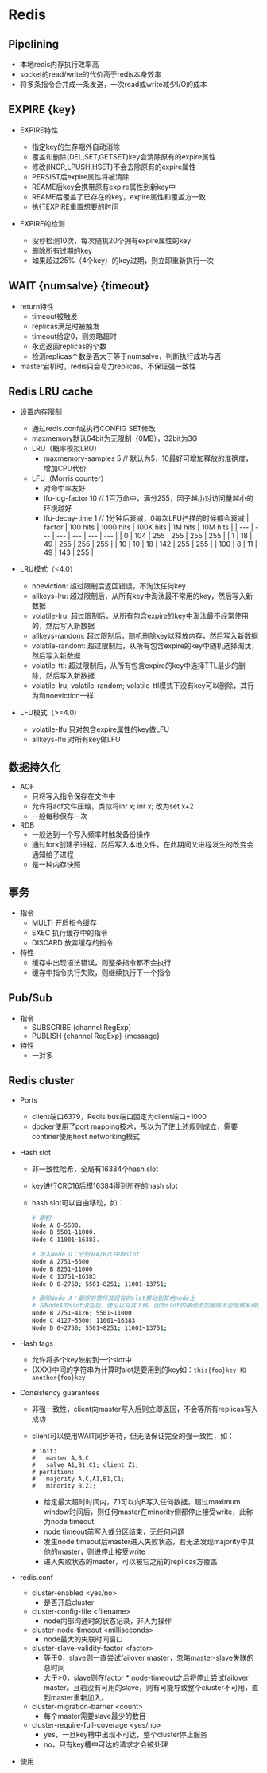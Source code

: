 # Redis

## Pipelining

* 本地redis内存执行效率高
* socket的read/write的代价高于redis本身效率
* 将多条指令合并成一条发送，一次read或write减少I/O的成本

## EXPIRE {key}

* EXPIRE特性
  * 指定key的生存期外自动消除
  * 覆盖和删除(DEL,SET,GETSET)key会清除原有的expire属性
  * 修改(INCR,LPUSH,HSET)不会去除原有的expire属性
  * PERSIST后expire属性将被清除
  * REAME后key会携带原有expire属性到新key中
  * REAME后覆盖了已存在的key，expire属性和覆盖方一致
  * 执行EXPIRE重置想要的时间

* EXPIRE的检测
  * 没秒检测10次，每次随机20个拥有expire属性的key
  * 删除所有过期的key
  * 如果超过25%（4个key）的key过期，则立即重新执行一次

## WAIT {numsalve} {timeout}

* return特性
  * timeout被触发
  * replicas满足时被触发
  * timeout给定0，则忽略超时
  * 永远返回replicas的个数
  * 检测replicas个数是否大于等于numsalve，判断执行成功与否
* master宕机时，redis只会尽力replicas，不保证强一致性

## Redis LRU cache

* 设置内存限制
  * 通过redis.conf或执行CONFIG SET修改
  * maxmemory默认64bit为无限制（0MB），32bit为3G
  * LRU（概率模拟LRU）
    * maxmemory-samples 5 // 默认为5，10最好可增加释放的准确度，增加CPU代价
  * LFU（Morris counter）
    * 对命中率友好
    * lfu-log-factor 10 // 1百万命中，满分255，因子越小对访问量越小的环境越好
    * lfu-decay-time 1 // 1分钟后衰减，0每次LFU扫描的时候都会衰减
      | factor | 100 hits | 1000 hits | 100K hits | 1M hits | 10M hits |
      | --- | --- | --- | --- | --- | --- |
      | 0 | 104 | 255 | 255 | 255 | 255 |
      | 1 | 18 | 49 | 255 | 255 | 255 |
      | 10 | 10 | 18 | 142 | 255 | 255 |
      | 100 | 8 | 11 | 49 | 143 | 255 |

* LRU模式（<4.0）
  * noeviction: 超过限制后返回错误，不淘汰任何key
  * allkeys-lru: 超过限制后，从所有key中淘汰最不常用的key，然后写入新数据
  * volatile-lru: 超过限制后，从所有包含expire的key中淘汰最不经常使用的，然后写入新数据
  * allkeys-random: 超过限制后，随机删除key以释放内存，然后写入新数据
  * volatile-random: 超过限制后，从所有包含expire的key中随机选择淘汰，然后写入新数据
  * volatile-ttl: 超过限制后，从所有包含expire的key中选择TTL最少的删除，然后写入新数据
  * volatile-lru; volatile-random; volatile-ttl模式下没有key可以删除，其行为和noeviction一样
* LFU模式（>=4.0）
  * volatile-lfu 只对包含expire属性的key做LFU
  * allkeys-lfu 对所有key做LFU

## 数据持久化

* AOF
  * 只将写入指令保存在文件中
  * 允许将aof文件压缩，类似将inr x; inr x; 改为set x+2
  * 一般每秒保存一次
* RDB
  * 一般达到一个写入频率时触发备份操作
  * 通过fork创建子进程，然后写入本地文件，在此期间父进程发生的改变会通知给子进程
  * 是一种内存快照

## 事务

* 指令
  * MULTI 开启指令缓存
  * EXEC 执行缓存中的指令
  * DISCARD 放弃缓存的指令
* 特性
  * 缓存中出现语法错误，则整条指令都不会执行
  * 缓存中指令执行失败，则继续执行下一个指令

## Pub/Sub

* 指令
  * SUBSCRIBE {channel RegExp}
  * PUBLISH {channel RegExp} {message}
* 特性
  * 一对多

## Redis cluster

* Ports
  * client端口6379，Redis bus端口固定为client端口+1000
  * docker使用了port mapping技术，所以为了使上述规则成立，需要continer使用host networking模式

* Hash slot
  * 非一致性哈希，全局有16384个hash slot
  * key进行CRC16后模16384得到所在的hash slot
  * hash slot可以自由移动，如：

    ``` bash
    # 期初
    Node A 0~5500.
    Node B 5501~11000.
    Node C 11001~16383.

    # 加入Node D：分别从A/B/C中取slot
    Node A 2751~5500
    Node B 8251~11000
    Node C 13751~16383
    Node D 0~2750; 5501~8251; 11001~13751;

    # 删除Node A：删除前需将其保有的slot移动到其他node上
    # 将NodeA的slot清空后，便可以将其下线，因为slot的移动添加删除不会导致系统暂停
    Node B 2751~4126; 5501~11000
    Node C 4127~5500; 11001~16383
    Node D 0~2750; 5501~8251; 11001~13751;
    ```

* Hash tags
  * 允许将多个key映射到一个slot中
  * {XXX}中间的字符串为计算时slot是要用到的key如：`this{foo}key 和 another{foo}key`

* Consistency guarantees
  * 非强一致性，client向master写入后则立即返回，不会等所有replicas写入成功
  * client可以使用WAIT同步等待，但无法保证完全的强一致性，如：

    ```base
    # init:
    #   master A,B,C
    #   salve A1,B1,C1; client Z1;
    # partition:
    #   majority A,C,A1,B1,C1;
    #   minority B,Z1;
    ```

    * 给定最大超时时间内，Z1可以向B写入任何数据，超过maximum window时间后，则任何master在minority侧都停止接受write，此称为node timeout
    * node timeout前写入或分区结束，无任何问题
    * 发生node timeout后master进入失败状态，若无法发现majority中其他的master，则进停止接受write
    * 进入失败状态的master，可以被它之前的replicas方覆盖

* redis.conf
  * cluster-enabled \<yes/no>
    * 是否开启cluster
  * cluster-config-file \<filename>
    * node内部沟通时的状态记录，非人为操作
  * cluster-node-timeout \<milliseconds>
    * node最大的失联时间窗口
  * cluster-slave-validity-factor \<factor>
    * 等于0，slave则一直尝试failover master，忽略master-slave失联的总时间
    * 大于>0，slave则在factor * node-timeout之后将停止尝试failover master。且若没有可用的slave，则有可能导致整个cluster不可用，直到master重新加入。
  * cluster-migration-barrier \<count>
    * 每个master需要slave最少的数目
  * cluster-require-full-coverage \<yes/no>
    * yes，一旦key槽中出现不可达，整个cluster停止服务
    * no，只有key槽中可达的请求才会被处理

* 使用
  
  ```bash

  ```
